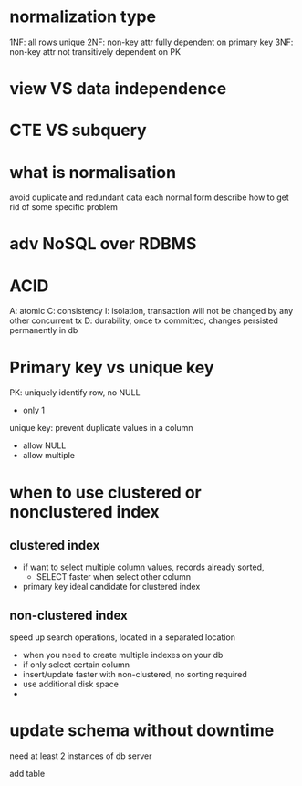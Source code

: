 # normalization type
1NF: all rows unique
2NF: non-key attr fully dependent on primary key
3NF: non-key attr not transitively dependent on PK

# view VS data independence


# CTE VS subquery


# what is normalisation
avoid duplicate and redundant data
each normal form describe how to get rid of some specific problem

# adv NoSQL over RDBMS


# ACID
A: atomic
C: consistency
I: isolation, transaction will not be changed by any other concurrent tx
D: durability, once tx committed, changes persisted permanently in db

# Primary key vs unique key
PK: uniquely identify row, no NULL
  - only 1
  
unique key: prevent duplicate values in a column
  - allow NULL
  - allow multiple

# when to use clustered or nonclustered index
## clustered index
- if want to select multiple column values, records already sorted, 
  - SELECT faster when select other column 
- primary key ideal candidate for clustered index


## non-clustered index
speed up search operations, located in a separated location

- when you need to create multiple indexes on your db
- if only select certain column
- insert/update faster with non-clustered, no sorting required
- use additional disk space
- 

# update schema without downtime
need at least 2 instances of db server

add table









